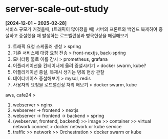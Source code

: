 # server-scale-out-study
__[2024-12-01 ~ 2025-02-28]__   
서비스 규모가 커졌을때, (트래픽이 많아졌을 때) 
서버의 프론트와 백엔드 복제하여 증설하고 
증설했을 때 발생하는 로드벨런싱과 병목현상을 해결해보기 

1. 트래픽 요청 스케줄러 생성  > spring
2. 기존 서비스에 대량 요청 전송  > front-nextjs, back-spring
3. 모니터링 툴로 이를 감시  > prometheus, grafana
4. 어플리케이션을 컨테이너에 올려 증설시키기  > docker swarm, kube?
5. 어플리케이션 증설, 복제시 생기는 병목 현상 관찰  
6. 데이터베이스 증설해보기  > mysql, redis
7. 사용자의 요청을 로드밸런싱 처리 해보기  > docker swarm, kube


aws, cafe24 > 
1. webserver > nginx
2. webserver -> frontend > nextjs
3. webserver -> frontend -> backend > spring
4. (webserver, frontend, backend) >> image >> container >> virtual network connect > docker network or kube service
5. traffic >> network >> Orchestration > docker swarm or kube
